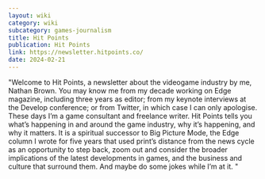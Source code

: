 ```yaml
---
layout: wiki
category: wiki
subcategory: games-journalism
title: Hit Points
publication: Hit Points
link: https://newsletter.hitpoints.co/
date: 2024-02-21
---
```


"Welcome to Hit Points, a newsletter about the videogame industry by me, Nathan Brown. You may know me from my decade working on Edge magazine, including three years as editor; from my keynote interviews at the Develop conference; or from Twitter, in which case I can only apologise. These days I’m a game consultant and freelance writer. Hit Points tells you what’s happening in and around the game industry, why it’s happening, and why it matters. It is a spiritual successor to Big Picture Mode, the Edge column I wrote for five years that used print’s distance from the news cycle as an opportunity to step back, zoom out and consider the broader implications of the latest developments in games, and the business and culture that surround them. And maybe do some jokes while I’m at it. "
